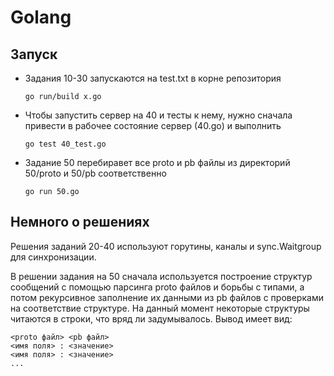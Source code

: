 # Golang

## Запуск
* Задания 10-30 запускаются на test.txt в корне репозитория
    ```
    go run/build x.go
    ```

* Чтобы запустить сервер на 40 и тесты к нему, нужно  сначала привести в рабочее состояние сервер (40.go) и выполнить
    ```
    go test 40_test.go
    ```
* Задание 50 перебиравет все proto и pb файлы из директорий 50/proto и 50/pb соответственно
    ```
    go run 50.go
    ```

## Немного о решениях
Решения заданий 20-40 используют горутины, каналы и sync.Waitgroup для синхронизации.

В решении задания на 50 сначала используется построение структур сообщений с помощью парсинга proto файлов и борьбы с типами, а потом рекурсивное заполнение их данными из pb файлов с проверками на соответствие структуре. На данный момент некоторые структуры читаются в строки, что вряд ли задумывалось. Вывод имеет вид:
```
<proto файл> <pb файл>
<имя поля> : <значение>
<имя поля> : <значение>
...
```


